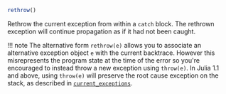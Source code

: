 ```julia
rethrow()
```

Rethrow the current exception from within a `catch` block. The rethrown exception will continue propagation as if it had not been caught.

!!! note
    The alternative form `rethrow(e)` allows you to associate an alternative exception object `e` with the current backtrace. However this misrepresents the program state at the time of the error so you're encouraged to instead throw a new exception using `throw(e)`. In Julia 1.1 and above, using `throw(e)` will preserve the root cause exception on the stack, as described in [`current_exceptions`](@ref).

